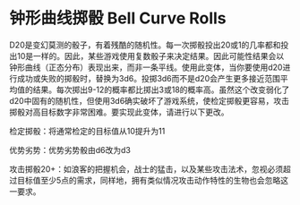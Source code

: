 # 钟形曲线掷骰 Bell Curve Rolls

D20是变幻莫测的骰子，有着残酷的随机性。每一次掷骰投出20或1的几率都和投出10是一样的。因此，某些游戏使用复数骰子来决定结果。因此可能性结果会以钟形曲线（正态分布）表现出来，而非一条平线。使用此变体，当你要使用d20进行成功或失败的掷骰时，替换为3d6。投掷3d6而不是d20会产生更多接近范围平均值的结果。每次掷出9-12的概率都比掷出3或18的概率高。虽然这个改变弱化了d20中固有的随机性，但使用3d6确实破坏了游戏系统，使检定掷骰更容易，攻击掷骰对高目标数字非常困难。要实现此变体，请进行以下更改。

检定掷骰：将通常检定的目标值从10提升为11

优势劣势：优势劣势骰由d6改为d3

攻击掷骰20+：如浪客的把握机会，战士的猛击，以及某些攻击法术，忽视必须超过目标值至少5点的需求，同样地，拥有类似情况攻击动作特性的生物也会忽略这一要求。

 

